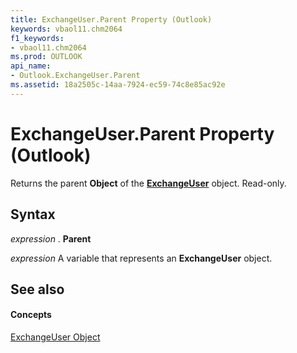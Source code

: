 ```yaml
---
title: ExchangeUser.Parent Property (Outlook)
keywords: vbaol11.chm2064
f1_keywords:
- vbaol11.chm2064
ms.prod: OUTLOOK
api_name:
- Outlook.ExchangeUser.Parent
ms.assetid: 18a2505c-14aa-7924-ec59-74c8e85ac92e
---
```



# ExchangeUser.Parent Property (Outlook)

Returns the parent  **Object** of the **[ExchangeUser](exchangeuser-object-outlook.md)** object. Read-only.


## Syntax

 _expression_ . **Parent**

 _expression_ A variable that represents an **ExchangeUser** object.


## See also


#### Concepts


[ExchangeUser Object](exchangeuser-object-outlook.md)

